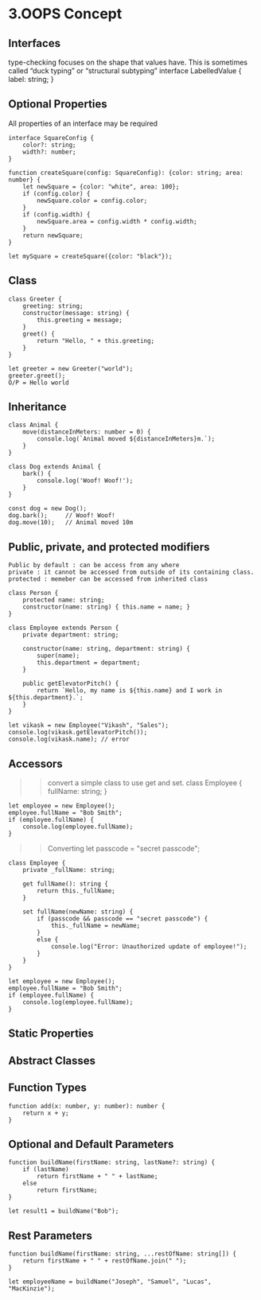# 3.OOPS Concept
## Interfaces
type-checking focuses on the shape that values have. This is sometimes called “duck typing” or “structural subtyping”
    interface LabelledValue {
        label: string;
    }
## Optional Properties
All properties of an interface may be required

    interface SquareConfig {
        color?: string;
        width?: number;
    }

    function createSquare(config: SquareConfig): {color: string; area: number} {
        let newSquare = {color: "white", area: 100};
        if (config.color) {
            newSquare.color = config.color;
        }
        if (config.width) {
            newSquare.area = config.width * config.width;
        }
        return newSquare;
    }

    let mySquare = createSquare({color: "black"});

## Class
    class Greeter {
        greeting: string;
        constructor(message: string) {
            this.greeting = message;
        }
        greet() {
            return "Hello, " + this.greeting;
        }
    }

    let greeter = new Greeter("world");
    greeter.greet();
    O/P = Hello world

## Inheritance

    class Animal {
        move(distanceInMeters: number = 0) {
            console.log(`Animal moved ${distanceInMeters}m.`);
        }
    }

    class Dog extends Animal {
        bark() {
            console.log('Woof! Woof!');
        }
    }

    const dog = new Dog();
    dog.bark();     // Woof! Woof!
    dog.move(10);   // Animal moved 10m

## Public, private, and protected modifiers
    Public by default : can be access from any where
    private : it cannot be accessed from outside of its containing class.
    protected : memeber can be accessed from inherited class

    class Person {
        protected name: string;
        constructor(name: string) { this.name = name; }
    }

    class Employee extends Person {
        private department: string;

        constructor(name: string, department: string) {
            super(name);
            this.department = department;
        }

        public getElevatorPitch() {
            return `Hello, my name is ${this.name} and I work in ${this.department}.`;
        }
    }

    let vikask = new Employee("Vikash", "Sales");
    console.log(vikask.getElevatorPitch());
    console.log(vikask.name); // error    

## Accessors
>> convert a simple class to use get and set.
    class Employee {
        fullName: string;
    }

    let employee = new Employee();
    employee.fullName = "Bob Smith";
    if (employee.fullName) {
        console.log(employee.fullName);
    }

>> Converting 
    let passcode = "secret passcode";

    class Employee {
        private _fullName: string;

        get fullName(): string {
            return this._fullName;
        }

        set fullName(newName: string) {
            if (passcode && passcode == "secret passcode") {
                this._fullName = newName;
            }
            else {
                console.log("Error: Unauthorized update of employee!");
            }
        }
    }

    let employee = new Employee();
    employee.fullName = "Bob Smith";
    if (employee.fullName) {
        console.log(employee.fullName);
    }

## Static Properties

## Abstract Classes

## Function Types
    function add(x: number, y: number): number {
        return x + y;
    }

## Optional and Default Parameters

    function buildName(firstName: string, lastName?: string) {
        if (lastName)
            return firstName + " " + lastName;
        else
            return firstName;
    }

    let result1 = buildName("Bob"); 

## Rest Parameters

    function buildName(firstName: string, ...restOfName: string[]) {
        return firstName + " " + restOfName.join(" ");
    }

    let employeeName = buildName("Joseph", "Samuel", "Lucas", "MacKinzie");

